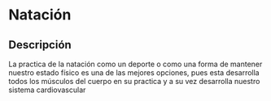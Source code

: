 # **Natación**



## Descripción

La practica de la natación como un deporte o como una forma de mantener nuestro estado físico es una de las mejores opciones, pues  esta desarrolla todos los músculos del cuerpo en su practica y a su vez desarrolla nuestro sistema cardiovascular





